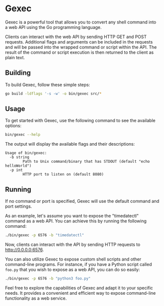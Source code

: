 # Gexec

Gexec is a powerful tool that allows you to convert any shell command into a web API using the Go programming language.

Clients can interact with the web API by sending HTTP GET and POST requests. Additional flags and arguments can be included in the requests and will be passed into the wrapped command or script within the API. The result of the command or script execution is then returned to the client as plain text.

## Building
To build Gexec, follow these simple steps:

```bash
go build -ldflags '-s -w' -o bin/gexec src/*
```

## Usage
To get started with Gexec, use the following command to see the available options:

```bash
bin/gexec --help
```

The output will display the available flags and their descriptions:

```
Usage of bin/gexec:
  -b string
        Path to Unix command/binary that has STDOUT (default "echo helloWorld")
  -p int
        HTTP port to listen on (default 8080)
```

## Running
If no command or port is specified, Gexec will use the default command and port settings.

As an example, let's assume you want to expose the "timedatectl" command as a web API. You can achieve this by running the following command:

```bash
./bin/gexec -p 6576 -b "timedatectl"
```

Now, clients can interact with the API by sending HTTP requests to http://0.0.0.0:6576.

You can also utilize Gexec to expose custom shell scripts and other command-line programs. For instance, if you have a Python script called `foo.py` that you wish to expose as a web API, you can do so easily:

```bash
./bin/gexec -p 6576 -b "python3 foo.py"
```

Feel free to explore the capabilities of Gexec and adapt it to your specific needs. It provides a convenient and efficient way to expose command-line functionality as a web service.